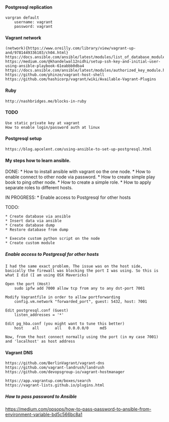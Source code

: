 #### Postgresql replication

    vargran default 
        username: vagrant
        password: vagrant
    
#### Vagrant network

    (network){https://www.oreilly.com/library/view/vagrant-up-and/9781449336103/ch04.html}
    https://docs.ansible.com/ansible/latest/modules/list_of_database_modules.html
    https://medium.com/@khandelwal12nidhi/setup-ssh-key-and-initial-user-using-ansible-playbook-61eabbb0dba4
    https://docs.ansible.com/ansible/latest/modules/authorized_key_module.html
    https://github.com/phinze/vagrant-host-shell
    https://github.com/hashicorp/vagrant/wiki/Available-Vagrant-Plugins
    
#### Ruby

    http://nashbridges.me/blocks-in-ruby
    
#### TODO
    
    Use static private key at vagrant
    How to enable login/password auth at linux
    
#### Postgresql setup

    https://blog.apcelent.com/using-ansible-to-set-up-postgresql.html

#### My steps how to learn ansible.

DONE:
    * How to install ansible with vagrant oo the one node.
    * How to enable connect to other node via password.
    * How to create simple play book to ping other node.
    * How to create a simple role.
    * How to apply separate roles to different hosts.

IN PROGRESS:
    * Enable access to Postgresql for other hosts

TODO:

    * Create database via ansible
    * Insert data via ansible
    * Create database dump
    * Restore database from dump

    * Execute custom python script on the node
    * Create custom module

##### Enable access to Postgresql for other hosts

    I had the same exact problem. The issue was on the host side, basically the firewall was blocking the port I was using. So this is what I did (I am using OSX Mavericks)

    Open the port (Host)
        sudo ipfw add 7000 allow tcp from any to any dst-port 7001

    Modify Vagrantfile in order to allow portforwarding
        config.vm.network "forwarded_port", guest: 5432, host: 7001

    Edit postgresql.conf (Guest)
        listen_addresses = '*'

    Edit pg_hba.conf (you might want to tune this better)
        host    all       all   0.0.0.0/0     md5

    Now, from the host connect normally using the port (in my case 7001) and 'localhost' as host address

#### Vagrant DNS

    https://github.com/BerlinVagrant/vagrant-dns
    https://github.com/vagrant-landrush/landrush
    https://github.com/devopsgroup-io/vagrant-hostmanager

    https://app.vagrantup.com/boxes/search
    https://vagrant-lists.github.io/plugins.html

##### How to pass password to Ansible

https://medium.com/opsops/how-to-pass-password-to-ansible-from-environment-variable-bd5c566bc8a1
